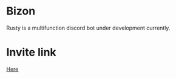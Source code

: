 # Bizon
Rusty is a multifunction discord bot under development currently.

# Invite link
[Here](https://discord.com/api/oauth2/authorize?client_id=803405588993540147&permissions=8&scope=bot%20applications.commands)
